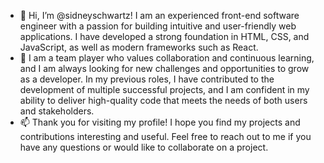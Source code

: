 - 👋 Hi, I’m @sidneyschwartz! I am an experienced front-end software engineer with a passion for building intuitive and user-friendly web applications. I have developed a strong foundation in HTML, CSS, and JavaScript, as well as modern frameworks such as React.
- 👀 I am a team player who values collaboration and continuous learning, and I am always looking for new challenges and opportunities to grow as a developer. In my previous roles, I have contributed to the development of multiple successful projects, and I am confident in my ability to deliver high-quality code that meets the needs of both users and stakeholders.
- 📫 Thank you for visiting my profile! I hope you find my projects and contributions interesting and useful. Feel free to reach out to me if you have any questions or would like to collaborate on a project.


<!---
sidneyschwartz/sidneyschwartz is a ✨ special ✨ repository because its `README.md` (this file) appears on your GitHub profile.
You can click the Preview link to take a look at your changes.
--->
